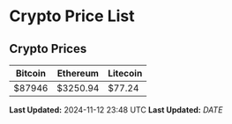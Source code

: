 # Crypto Price List

## Crypto Prices
| Bitcoin | Ethereum | Litecoin |
| ------- | -------- | -------- |
| $87946 | $3250.94 | $77.24 |
**Last Updated:** 2024-11-12 23:48 UTC
**Last Updated:** $DATE$
